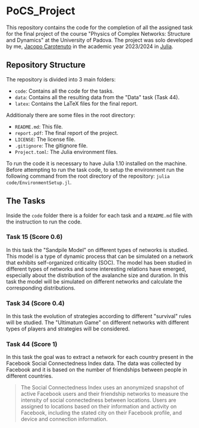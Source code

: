 # PoCS_Project
This repository contains the code for the completion of all the assigned task for the final project of the course "Physics of Complex Networks: Structure and Dynamics" at the University of Padova. The project was solo developed by me, [Jacopo Carotenuto](https://github.com/jacopocarotenuto) in the academic year 2023/2024 in [Julia](https://julialang.org/).

## Repository Structure
The repository is divided into 3 main folders:
- `code`: Contains all the code for the tasks.
- `data`: Contains all the resulting data from the "Data" task (Task 44).
- `latex`: Contains the LaTeX files for the final report.

Additionaly there are some files in the root directory:
- `README.md`: This file.
- `report.pdf`: The final report of the project.
- `LICENSE`: The license file.
- `.gitignore`: The gitignore file.
- `Project.toml`: The Julia environment files.

To run the code it is necessary to have Julia 1.10 installed on the machine. Before attempting to run the task code, to setup the environment run the following command from the root directory of the repository: `julia code/EnvironmentSetup.jl`.

## The Tasks
Inside the `code` folder there is a folder for each task and a `README.md` file with the instruction to run the code.

### Task 15 (Score 0.6)
In this task the "Sandpile Model" on different types of networks is studied. This model is a type of dynamic process that can be simulated on a network that exhibits self-organized criticality (SOC). The model has been studied in different types of networks and some interesting relations have emerged, especially about the distribution of the avalanche size and duration. In this task the model will be simulated on different networks and calculate the corresponding distributions.

### Task 34 (Score 0.4)

In this task the evolution of strategies according to different "survival" rules will be studied. The "Ultimatum Game" on different networks with different types of players and strategies will be considered.

### Task 44 (Score 1)

In this task the goal was to extract a network for each country present in the Facebook Social Connectedness Index data. The data was collected by Facebook and it is based on the number of friendships between people in different countries.
> The Social Connectedness Index uses an anonymized snapshot of active Facebook users and their friendship networks to measure the intensity of social connectedness between locations. Users are assigned to locations based on their information and activity on Facebook, including the stated city on their Facebook profile, and device and connection information.


